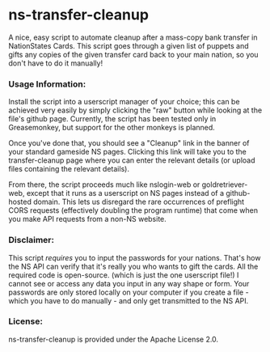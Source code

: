 # ns-transfer-cleanup
A nice, easy script to automate cleanup after a mass-copy bank transfer in NationStates Cards. This script goes through a given list of puppets and gifts any copies of the given transfer card back to your main nation, so you don't have to do it manually!

### Usage Information:
Install the script into a userscript manager of your choice; this can be achieved very easily by simply clicking the "raw" button while looking at the file's github page. Currently, the script has been tested only in Greasemonkey, but support for the other monkeys is planned.

Once you've done that, you should see a "Cleanup" link in the banner of your standard gameside NS pages. Clicking this link will take you to the transfer-cleanup page where you can enter the relevant details (or upload files containing the relevant details).

From there, the script proceeds much like nslogin-web or goldretriever-web, except that it runs as a userscript on NS pages instead of a github-hosted domain. This lets us disregard the rare occurrences of preflight CORS requests (effectively doubling the program runtime) that come when you make API requests from a non-NS website.

### Disclaimer:
This script *requires* you to input the passwords for your nations. That's how the NS API can verify that it's really you who wants to gift the cards. All the required code is open-source. (which is just the one userscript file!) I cannot see or access any data you input in any way shape or form. Your passwords are only stored locally on your computer if you create a file - which you have to do manually - and only get transmitted to the NS API.

### License:
ns-transfer-cleanup is provided under the Apache License 2.0.
